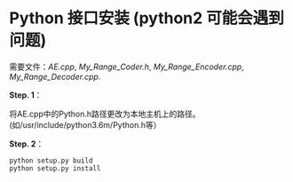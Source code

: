 # Python 接口安装 (python2 可能会遇到问题)

需要文件：*AE.cpp*, *My_Range_Coder.h*, *My_Range_Encoder.cpp*, *My_Range_Decoder.cpp*.

**Step. 1**：  

将AE.cpp中的Python.h路径更改为本地主机上的路径。(如/usr/include/python3.6m/Python.h等）

**Step. 2**：

```
python setup.py build
python setup.py install
```
